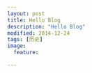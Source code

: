 ```yaml
---
layout: post
title: Hello Blog
description: "Hello Blog"
modified: 2014-12-24
tags: [历史]
image:
  feature:

---
```


